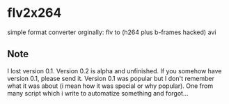 flv2x264
========

simple format converter orginally: flv to (h264 plus b-frames hacked) avi


## Note
I lost version 0.1. Version 0.2 is alpha and unfinished. If you somehow have version 0.1, please send it. Version 0.1 was popular but I don't remember what it was about (i mean how it was special or why popular). One from many script which i write to automatize something and forgot...
